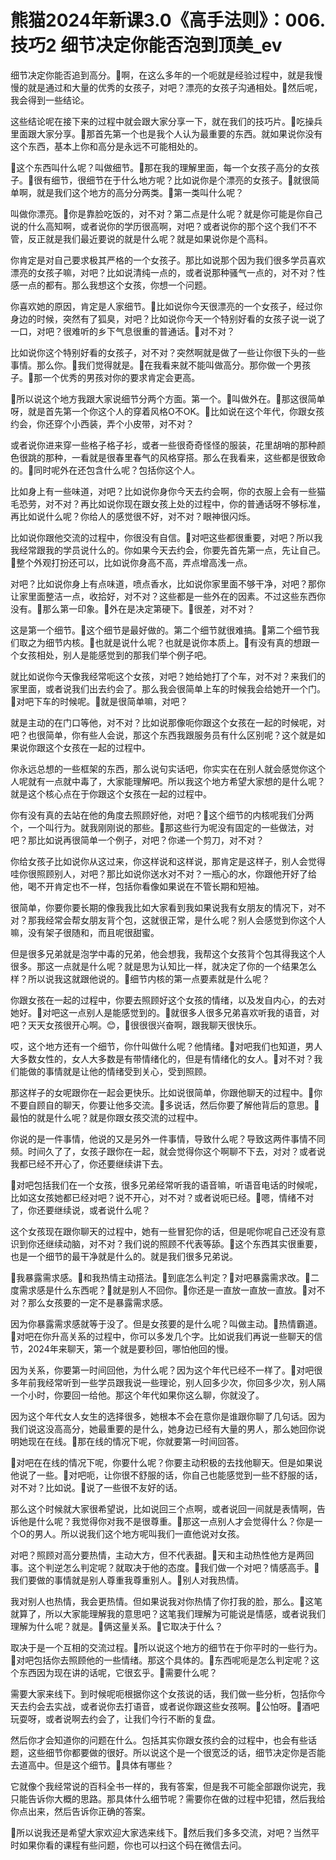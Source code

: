 # 熊猫2024年新课3.0《高手法则》：006.技巧2 细节决定你能否泡到顶美_ev

细节决定你能否追到高分。🎼啊，在这么多年的一个呃就是经验过程中，就是我慢慢的就是通过和大量的优秀的女孩子，对吧？漂亮的女孩子沟通相处。🎼然后呢，我会得到一些结论。

这些结论呢在接下来的过程中就会跟大家分享一下，就在我们的技巧片。🎼吃操兵里面跟大家分享。🎼那首先第一个也是我个人认为最重要的东西。就如果说你没有这个东西，基本上你和高分是永远不可能相处的。

🎼这个东西叫什么呢？叫做细节。🎼那在我的理解里面，每一个女孩子高分的女孩子。🎼很有细节，很细节在于什么地方呢？比如说你是个漂亮的女孩子。🎼就很简单啊，就是我们这个地方的高分分两类。🎼第一类叫什么呢？

叫做你漂亮。🎼你是靠脸吃饭的，对不对？第二点是什么呢？就是你可能是你自己说的什么高知啊，或者说你的学历很高啊，对吧？或者说你的那个这个我们不不管，反正就是我们最近要说的就是什么呢？就是如果说你是个高科。

你肯定是对自己要求极其严格的一个女孩子。那比如说那个因为我们很多学员喜欢漂亮的女孩子嘛，对吧？比如说清纯一点的，或者说那种骚气一点的，对不对？性感一点的都有。那么我想这个女孩，你想一个问题。

你喜欢她的原因，肯定是人家细节。🎼比如说你今天很漂亮的一个女孩子，经过你身边的时候，突然有了狐臭，对吧？比如说你今天一个特别好看的女孩子说一说了一口，对吧？很难听的乡下气息很重的普通话。🎼对不对？

比如说你这个特别好看的女孩子，对不对？突然啊就是做了一些让你很下头的一些事情。那么你。🎼我们觉得就是。🎼在我看来就不能叫做高分。那你做一个男孩子。🎼那一个优秀的男孩对你的要求肯定会更高。

🎼所以说这个地方我跟大家说细节分两个方面。第一个。🎼叫做外在。🎼那这很简单呀，就是首先第一个你这个人的穿着风格O不OK。🎼比如说在这个年代，你跟女孩约会，你还穿个小西装，弄个小皮带，对不对？

或者说你进来穿一些格子格子衫，或者一些很奇奇怪怪的服装，花里胡哨的那种颜色很跳的那种，一看就是很春里春气的风格穿搭。那么在我看来，这些都是很致命的。🎼同时呢外在还包含什么呢？包括你这个人。

比如身上有一些味道，对吧？比如说你身你今天去约会啊，你的衣服上会有一些猫毛恐劳，对不对？再比如说你现在跟女孩上处的过程中，你的普通话呀不够标准，再比如说什么呢？你给人的感觉很不好，对不对？眼神很闪烁。

比如说你跟他交流的过程中，你很没有自信。🎼对吧这些都很重要，对吧？所以我我经常跟我的学员说什么的。你如果今天去约会，你要先首先第一点，先让自己。🎼整个外观打扮还可以，比如说你身高不高，弄点增高浅一点。

对吧？比如说你身上有点味道，喷点香水，比如说你家里面不够干净，对吧？那你让家里面整洁一点，收拾好，对不对？这些都是一些外在的因素。不过这些东西你没有。🎼那么第一印象。🎼外在是决定第硬下。🎼很差，对不对？

这是第一个细节。🎼这个细节是最好做的。第二个细节就很难搞。🎼第二个细节我们取之为细节内核。🎼也就是说什么呢？也就是说你本质上。🎼有没有真的想跟一个女孩相处，别人是能感觉到的那我们举个例子吧。

就比如说你今天像我经常呃这个女孩，对吧？她给她打了个车，对不对？来我们的家里面，或者说我们出去约会了。那么我会很简单上车的时候我会给她开一个门。🎼对吧下车的时候呢。🎼就是很简单嘛，对吧？

就是主动的在门口等他，对不对？比如说那像呃你跟这个女孩在一起的时候呢，对吧？也很简单，你有些人会说，那这个东西我跟服务员有什么区别呢？这个就是如果说你跟这个女孩在一起的过程中。

你永远总想的一些框架的东西，那么说句实话吧，你实实在在别人就会感觉你这个人呢就有一点就中毒了，大家能理解吧。所以我这个地方希望大家想的是什么呢？就是这个核心点在于你跟这个女孩在一起的过程中。

你有没有真的去站在他的角度去照顾好他，对吧？🎼这个细节的内核呢我们分两个，一个叫行为。就我刚刚说的那些。🎼那这些行为呢没有固定的一些做法，对吧？那比如说再很简单一个例子，对吧？你递一个剪刀，对不对？

你给女孩子比如说你从这过来，你这样说和这样说，那肯定是这样子，别人会觉得哇你很照顾别人，对吧？那比如说你送水对不对？一瓶心的水，你跟他开好了给他，喝不开肯定也不一样，包括你看像如果说在不管长期和短袖。

很简单，你要你要长期的像我我比如大家看到我如果说我有女朋友的情况下，对不对？那我经常会帮女朋友背个包，这就很正常，是什么呢？别人会感觉到你这个人嘛，没有架子很随和，而且呢很甜蜜。

但是很多兄弟就是泡学中毒的兄弟，他会想我，我帮这个女孩背个包其得我这个人很多。那这一点就是什么呢？就是思为认知比一样，就决定了你的一个结果怎么样？所以说我这就跟他说的。🎼细节内核的第一点要素就是什么呢？

你跟女孩在一起的过程中，你要去照顾好这个女孩的情绪，以及发自内心，的去对她好。🎼对吧这一点别人是能感觉到的。🎼就很多人很多兄弟喜欢听我的语音，对吧？天天女孩很开心啊。😊，🎼很很很兴奋啊，跟我聊天很快乐。

哎，这个地方还有一个细节，你什叫做什么呢？他情绪。🎼对吧我们也知道，男人大多数女性的，女人大多数是有带情绪化的，但是有情绪化的女人。🎼对不对？我们能做的事情就是让他的情绪受到关心，受到照顾。

那这样子的女呢跟你在一起会更快乐。比如说很简单，你跟他聊天的过程中。🎼你不要自顾自的聊天，你要让他多交流。🎼多说话，然后你要了解他背后的意思。🎼最怕的就是什么呢？就是你跟女孩交流的过程中。

你说的是一件事情，他说的又是另外一件事情，导致什么呢？导致这两件事情不同频。时间久了了，女孩子跟你在一起，就会觉得你这个啊聊不下去，对对？或者说我都已经不开心了，你还要继续讲下去。

🎼对吧包括我们在一个女孩，很多兄弟经常听我的语音嘛，听语音电话的时候呢，比如这女孩她都已经对吧？说不开心，对不对？或者说呃已经。🎼嗯，情绪不对了，你还要继续说，或者说什么呢？

这个女孩现在跟你聊天的过程中，她有一些冒犯你的话，但是呢你呢自己还没有意识到你还继续动脑，对不对？我们说的照顾不代表等舔。🎼这个东西其实很重要，也是一个细节的最干净就是什么的。就是我们很多兄弟说。

🎼我暴露需求感。🎼和我热情主动搭法。🎼到底怎么判定？🎼对吧暴露需求改。🎼二度需求感是什么东西呢？🎼就是别人不回你。🎼你还是一直放一直放一直放。🎼对不对？那么女孩要的一定不是暴露需求感。

因为你暴露需求感就等于没了。但是女孩要的是什么呢？叫做主动。🎼热情霸道。🎼对吧在你升高关系的过程中，你可以多发几个字。比如说我们再说一些聊天的信节，2024年来聊天，第一个就是要秒回，哪怕他回的慢。

因为关系，你要第一时间回他，为什么呢？因为这个年代已经不一样了。🎼对吧很多年前我经常听到一些学员跟我说一些理论，别人回多少次，你回多少次，别人隔一个小时，你要回一给他。那这个年代如果你这么聊，你就没了。

因为这个年代女人女生的选择很多，她根本不会在意你是谁跟你聊了几句话。因为我们说这没高高分，她最重要的是什么，她身边已经有大量的男人，那么她回你说明她现在在线。🎼那在线的情况下呢，你就要第一时间回答。

🎼对吧在在线的情况下呢，你要什么呢？你要主动积极的去找他聊天。但是如果说他说了一些。🎼对吧呃，让你很不舒服的话，你自己也能感觉到一些不舒服的话，对不对？比如说。🎼说了一些很不友好的话。

那么这个时候就大家很希望说，比如说回三个点啊，或者说回一间就是表情啊，告诉他是什么呢？我觉得你对我不是很尊重。🎼那这一点别人才会觉得什么？你是一个O的男人。所以说我们这个地方呢叫我们一直他说对女孩。

对吧？照顾对高分要热情，主动大方，但不代表甜。🎼天和主动热性他方是两回事。这个判逆怎么判定呢？就取决于他的态度。🎼我们做一个对吧？情感高手。🎼我们要做的事情就是别人尊重我尊重别人。🎼别人对我热情。

我对别人也热情，我会更热情。但如果说我对你热情了你打我的脸，那么。🎼这笔就算了，所以大家能理解我的意思吧？这笔我们理解为可能说是情感，或者说我们理解为什么呢？就是。🎼俩这量关系。🎼它取决于什么？

取决于是一个互相的交流过程。🎼所以说这个地方的细节在于你平时的一些行为。🎼对吧包括你去照顾他的一些情绪。那这个具体的。🎼东西呢呃是怎么判定呢？这个东西因为现在讲的话呢，它很玄乎。🎼需要什么呢？

需要大家来线下。到时候呢呃根据你这个女孩说的话，我们做一些分析，包括你今天去约会去实战，或者说你去打语音，或者说你跟这些女孩啊。🎼公怕呀。🎼酒吧玩耍呀，或者说啊去约会了，让我们今行不断的复盘。

然后你才会知道你的问题在什么。包括其实你跟女孩约会的过程中，也会有些话题，这些细节你都要做的很好。所以说这个是一个很宽泛的话，细节决定你是否能去道高中。但是这个细节。🎼具体有哪些？

它就像个我经常说的百科全书一样的，我有答案，但是我不可能全部跟你说完，我只能告诉你大概的思路。那具体什么细节呢？需要你在做的过程中犯错，然后我给你点出来，然后告诉你正确的答案。

🎼所以说我还是希望大家欢迎大家选来线下。🎼然后我们多多交流，对吧？当然平时如果你看的课程有些问题，你也可以扫这个码在微信去问。

